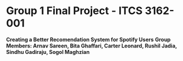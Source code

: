 # Group 1 Final Project - ITCS 3162-001
**Creating a Better Recomendation System for Spotify Users**
**Group Members: Arnav Sareen, Bita Ghaffari, Carter Leonard, Rushil Jadia, Sindhu Gadiraju, Sogol Maghzian**
